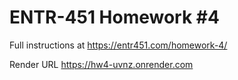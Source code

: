 # ENTR-451 Homework #4

Full instructions at https://entr451.com/homework-4/

Render URL 
https://hw4-uvnz.onrender.com 